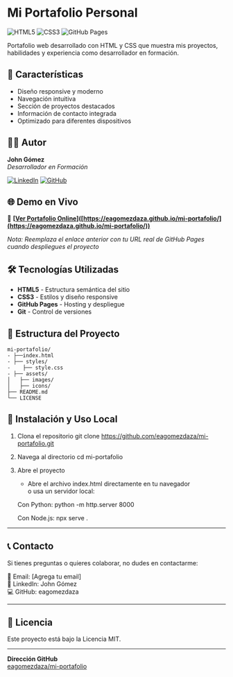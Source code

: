 # Mi Portafolio Personal

![HTML5](https://img.shields.io/badge/HTML5-E34F26?style=for-the-badge&logo=html5&logoColor=white)
![CSS3](https://img.shields.io/badge/CSS3-1572B6?style=for-the-badge&logo=css3&logoColor=white)
![GitHub Pages](https://img.shields.io/badge/GitHub%20Pages-222222?style=for-the-badge&logo=githubpages&logoColor=white)

Portafolio web desarrollado con HTML y CSS que muestra mis proyectos, habilidades y experiencia como desarrollador en formación.

## 🚀 Características

- Diseño responsive y moderno
- Navegación intuitiva
- Sección de proyectos destacados
- Información de contacto integrada
- Optimizado para diferentes dispositivos

## 👨‍💻 Autor

**John Gómez**  
*Desarrollador en Formación*

[![LinkedIn](https://img.shields.io/badge/LinkedIn-0A66C2?style=for-the-badge&logo=linkedin&logoColor=white)](https://www.linkedin.com/in/eagomezdaza/)
[![GitHub](https://img.shields.io/badge/GitHub-181717?style=for-the-badge&logo=github&logoColor=white)](https://github.com/eagomezdaza)

## 🌐 Demo en Vivo

🔗 **[[Ver Portafolio Online](https://eagomezdaza.github.io/mi-portafolio/)]([https://eagomezdaza.github.io/mi-portafolio/](https://eagomezdaza.github.io/mi-portafolio/))**

*Nota: Reemplaza el enlace anterior con tu URL real de GitHub Pages cuando despliegues el proyecto*

## 🛠️ Tecnologías Utilizadas

- **HTML5** - Estructura semántica del sitio
- **CSS3** - Estilos y diseño responsive
- **GitHub Pages** - Hosting y despliegue
- **Git** - Control de versiones

## 📁 Estructura del Proyecto
```
mi-portafolio/
- ├──index.html
- ├── styles/
-    ├── style.css
- ├── assets/
│   ├── images/
│   ├── icons/
├── README.md
└── LICENSE
```

## 🚀 Instalación y Uso Local

1. Clona el repositorio
   git clone https://github.com/eagomezdaza/mi-portafolio.git

2. Navega al directorio
   cd mi-portafolio

3. Abre el proyecto
   - Abre el archivo index.html directamente en tu navegador  
   o usa un servidor local:

   Con Python:
   python -m http.server 8000

   Con Node.js:
   npx serve .

---------------------------------------

## 📞 Contacto

Si tienes preguntas o quieres colaborar, no dudes en contactarme:

📧 Email: [Agrega tu email]  
💼 LinkedIn: John Gómez  
💻 GitHub: eagomezdaza  

---------------------------------------

## 📄 Licencia

Este proyecto está bajo la Licencia MIT.

---

**Dirección GitHub**  
[eagomezdaza/mi-portafolio](https://github.com/eagomezdaza/mi-portafolio)
   
